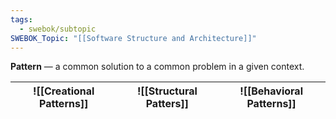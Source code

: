 ```yaml
---
tags:
  - swebok/subtopic
SWEBOK_Topic: "[[Software Structure and Architecture]]"
---
```

**Pattern** — a common solution to a common problem in a given context.

| ![[Creational Patterns]] | ![[Structural Patters]] | ![[Behavioral Patterns]] |
| ------------------------ | ----------------------- | ------------------------ |





